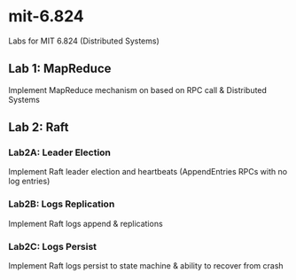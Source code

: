 # mit-6.824
Labs for MIT 6.824 (Distributed Systems)

## Lab 1: MapReduce
Implement MapReduce mechanism on based on RPC call & Distributed Systems

## Lab 2: Raft

### Lab2A: Leader Election
Implement Raft leader election and heartbeats (AppendEntries RPCs with no log entries)

### Lab2B: Logs Replication
Implement Raft logs append & replications

### Lab2C: Logs Persist
Implement Raft logs persist to state machine & ability to recover from crash


